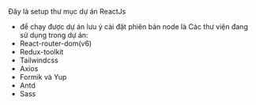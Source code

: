 Đây là setup thư mục dự án ReactJs
- để chạy được dự án lưu ý cài đặt phiên bản node là
Các thư viện đang sử dụng trong dự án:
- React-router-dom(v6)
- Redux-toolkit
- Tailwindcss
- Axios
- Formik và Yup
- Antd
- Sass